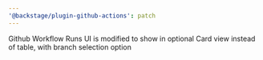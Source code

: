 ```yaml
---
'@backstage/plugin-github-actions': patch
---
```


Github Workflow Runs UI is modified to show in optional Card view instead of table, with branch selection option
